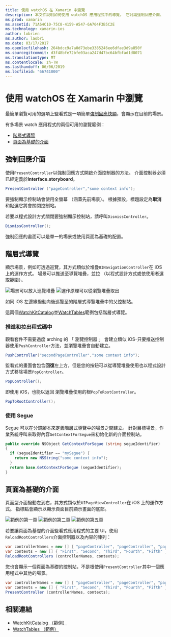 ```yaml
---
title: 使用 watchOS 在 Xamarin 中瀏覽
description: 本文件說明如何使用 watchOS 應用程式中的導覽。 它討論強制回應介面、 階層式導覽，以及頁面為基礎的介面。
ms.prod: xamarin
ms.assetid: 71A64C10-75C8-4159-A547-6A704F3B5C2E
ms.technology: xamarin-ios
author: lobrien
ms.author: laobri
ms.date: 03/17/2017
ms.openlocfilehash: 264bdcc9a7a0d73ebe3385246ee6dfae3d9a850f
ms.sourcegitcommit: d3f48bfe72bfe03aca247d47bc64bfbfad1d8071
ms.translationtype: MT
ms.contentlocale: zh-TW
ms.lasthandoff: 06/06/2019
ms.locfileid: "66741000"
---
```

# <a name="working-with-watchos-navigation-in-xamarin"></a>使用 watchOS 在 Xamarin 中瀏覽

最簡單瀏覽可用的選項上監看式是一項簡單[強制回應快顯](#modal)，會顯示在目前的場景。

有多場景 watch 應用程式的兩個可用的瀏覽範例：

- [階層式導覽](#Hierarchical_Navigation)
- [頁面為基礎的介面](#Page-Based_Interfaces)

<a name="modal"/>

## <a name="modal-interfaces"></a>強制回應介面

使用`PresentController`以強制回應方式開啟介面控制器的方法。 介面控制器必須已經定義於**Interface.storyboard**。

```csharp
PresentController ("pageController","some context info");
```

要強制顯示控制站會使用全螢幕 （涵蓋先前場景）。 根據預設，標題設定為**取消**和點選它將會關閉控制站。

若要以程式設計方式關閉要強制顯示控制站，請呼叫`DismissController`。

```csharp
DismissController();
```

強制回應的畫面可以是單一的場景或使用頁面為基礎的配置。

<a name="Hierarchical_Navigation"/>

## <a name="hierarchical-navigation"></a>階層式導覽

顯示場景，例如可透過巡覽，其方式類似於堆疊`UINavigationController`在 iOS 上的運作方式。 場景可以推送至導覽堆疊，並拉 （以程式設計方式或依使用者選取範圍）。

![](navigation-images/hierarchy-1.png "場景可以放入巡覽堆疊") ![](navigation-images/hierarchy-2.png "運作原理可以從瀏覽堆疊取出")

如同 iOS 左邊緣撥動向後巡覽至的階層式導覽堆疊中的父控制站。

這兩個[WatchKitCatalog](https://developer.xamarin.com/samples/monotouch/watchOS/WatchKitCatalog/)並[WatchTables](https://developer.xamarin.com/samples/monotouch/watchOS/WatchTables/)範例包括階層式導覽。

### <a name="pushing-and-popping-in-code"></a>推進和拉出程式碼中

觀看套件不需要過度 arching 的 「 瀏覽控制器 」 會建立類似 iOS-只要推送控制器使用`PushController`方法，並瀏覽堆疊會自動建立。

```csharp
PushController("secondPageController","some context info");
```

監看式的畫面會包含**回復**左上方，但是您的按鈕可以從導覽堆疊使用也以程式設計方式移除場景`PopController`。

```csharp
PopController();
```

即使用 iOS，也能以返回 瀏覽堆疊使用的根`PopToRootController`。

```csharp
PopToRootController();
```

### <a name="using-segues"></a>使用 Segue

Segue 可以在分鏡腳本來定義階層式導覽中的場景之間建立。 針對目標場景，作業系統呼叫來取得內容`GetContextForSegue`來初始化新的介面控制站。

```csharp
public override NSObject GetContextForSegue (string segueIdentifier)
{
  if (segueIdentifier == "mySegue") {
    return new NSString("some context info");
  }
  return base.GetContextForSegue (segueIdentifier);
}
```
<a name="Page-Based_Interfaces"/>

## <a name="page-based-interfaces"></a>頁面為基礎的介面

頁面型介面撥動左到右，其方式類似於`UIPageViewController`在 iOS 上的運作方式。 指標點會顯示以顯示頁面目前顯示畫面的底部。

![](navigation-images/paged-1.png "範例的第一頁") ![](navigation-images/paged-2.png "範例的第二頁") ![](navigation-images/paged-5.png "範例的第五頁")


若要讓頁面為基礎的介面監看式應用程式的主要 UI，使用`ReloadRootControllers`介面控制器以及內容的陣列：

```csharp
var controllerNames = new [] { "pageController", "pageController", "pageController", "pageController", "pageController" };
var contexts = new [] { "First", "Second", "Third", "Fourth", "Fifth" };
ReloadRootControllers (controllerNames, contexts);
```

您也會顯示一個頁面為基礎的控制站，不是根使用`PresentController`其中一個應用程式中其他的場景。

```csharp
var controllerNames = new [] { "pageController", "pageController", "pageController", "pageController", "pageController" };
var contexts = new [] { "First", "Second", "Third", "Fourth", "Fifth" };
PresentController (controllerNames, contexts);
```



## <a name="related-links"></a>相關連結

- [WatchKitCatalog （範例）](https://developer.xamarin.com/samples/monotouch/watchOS/WatchKitCatalog/)
- [WatchTables （範例）](https://developer.xamarin.com//samples/monotouch/watchOS/WatchTables/)
